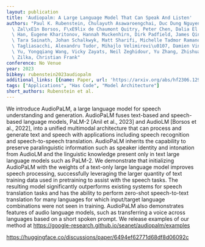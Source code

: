 ```yaml
---
layout: publication
title: 'Audiopalm: A Large Language Model That Can Speak And Listen'
authors: "Paul K. Rubenstein, Chulayuth Asawaroengchai, Duc Dung Nguyen, Ankur Bapna,\
  \ Zal\xE1n Borsos, F\xE9lix de Chaumont Quitry, Peter Chen, Dalia El Badawy, Wei\
  \ Han, Eugene Kharitonov, Hannah Muckenhirn, Dirk Padfield, James Qin, Danny Rozenberg,\
  \ Tara Sainath, Johan Schalkwyk, Matt Sharifi, Michelle Tadmor Ramanovich, Marco\
  \ Tagliasacchi, Alexandru Tudor, Mihajlo Velimirovi\u0107, Damien Vincent, Jiahui\
  \ Yu, Yongqiang Wang, Vicky Zayats, Neil Zeghidour, Yu Zhang, Zhishuai Zhang, Lukas\
  \ Zilka, Christian Frank"
conference: No Venue
year: 2023
bibkey: rubenstein2023audiopalm
additional_links: [{name: Paper, url: 'https://arxiv.org/abs/hf2306.12925'}]
tags: ["Applications", "Has Code", "Model Architecture"]
short_authors: Rubenstein et al.
---
```

We introduce AudioPaLM, a large language model for speech understanding and generation. AudioPaLM fuses text-based and speech-based language models, PaLM-2 [Anil et al., 2023] and AudioLM [Borsos et al., 2022], into a unified multimodal architecture that can process and generate text and speech with applications including speech recognition and speech-to-speech translation. AudioPaLM inherits the capability to preserve paralinguistic information such as speaker identity and intonation from AudioLM and the linguistic knowledge present only in text large language models such as PaLM-2. We demonstrate that initializing AudioPaLM with the weights of a text-only large language model improves speech processing, successfully leveraging the larger quantity of text training data used in pretraining to assist with the speech tasks. The resulting model significantly outperforms existing systems for speech translation tasks and has the ability to perform zero-shot speech-to-text translation for many languages for which input/target language combinations were not seen in training. AudioPaLM also demonstrates features of audio language models, such as transferring a voice across languages based on a short spoken prompt. We release examples of our method at https://google-research.github.io/seanet/audiopalm/examples

https://huggingface.co/discussions/paper/6494ef62771d68df8d06092c